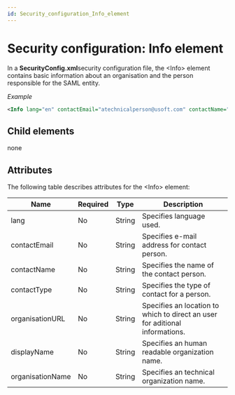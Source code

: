 ```yaml
---
id: Security_configuration_Info_element
---
```


# Security configuration: Info element

In a **SecurityConfig.xml**security configuration file, the \<Info> element contains basic information about an organisation and the person responsible for the SAML entity.

*Example*

```xml
<Info lang="en" contactEmail="atechnicalperson@usoft.com" contactName="Technical Person" contactType="technical" organisationURL="www.usoft.com" displayName="Usoft" organisationName="USoft"/>

```

## Child elements

none

## Attributes

The following table describes attributes for the \<Info> element:

|**Name**|**Required**|**Type**|**Description**|
|--------|--------|--------|--------|
|lang    |No      |String  |Specifies language used.|
|contactEmail|No      |String  |Specifies e-mail address for contact person.|
|contactName|No      |String  |Specifies the name of the contact person.|
|contactType|No      |String  |Specifies the type of contact for a person.|
|organisationURL|No      |String  |Specifies an location to which to direct an user for aditional informations.|
|displayName|No      |String  |Specifies an human readable organization name.|
|organisationName|No      |String  |Specifies an technical organization name.|